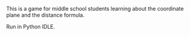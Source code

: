 This is a game for middle school students learning about the coordinate plane and the distance formula.

Run in Python IDLE.
